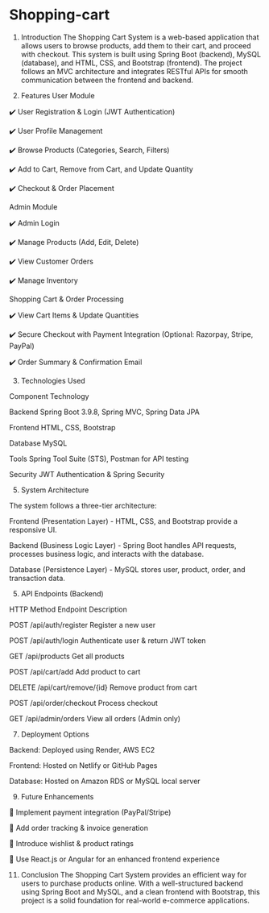 # Shopping-cart

1. Introduction
The Shopping Cart System is a web-based application that allows users to browse products, add them to their cart, and proceed with checkout. This system is built using Spring Boot (backend), MySQL (database), and HTML, CSS, and Bootstrap (frontend). The project follows an MVC architecture and integrates RESTful APIs for smooth communication between the frontend and backend.

2. Features
User Module

✔️ User Registration & Login (JWT Authentication)

✔️ User Profile Management

✔️ Browse Products (Categories, Search, Filters)

✔️ Add to Cart, Remove from Cart, and Update Quantity

✔️ Checkout & Order Placement

Admin Module

✔️ Admin Login

✔️ Manage Products (Add, Edit, Delete)

✔️ View Customer Orders

✔️ Manage Inventory


Shopping Cart & Order Processing

✔️ View Cart Items & Update Quantities

✔️ Secure Checkout with Payment Integration (Optional: Razorpay, Stripe, PayPal)

✔️ Order Summary & Confirmation Email

3. Technologies Used

Component	Technology

Backend	Spring Boot 3.9.8, Spring MVC, Spring Data JPA

Frontend	HTML, CSS, Bootstrap

Database	MySQL

Tools	Spring Tool Suite (STS), Postman for API testing

Security	JWT Authentication & Spring Security

5. System Architecture

The system follows a three-tier architecture:

Frontend (Presentation Layer) - HTML, CSS, and Bootstrap provide a responsive UI.

Backend (Business Logic Layer) - Spring Boot handles API requests, processes business logic, and interacts with the database.

Database (Persistence Layer) - MySQL stores user, product, order, and transaction data.

5. API Endpoints (Backend)
   
HTTP Method	Endpoint	Description

POST	/api/auth/register	Register a new user

POST	/api/auth/login	Authenticate user & return JWT token

GET	/api/products	Get all products

POST	/api/cart/add	Add product to cart

DELETE	/api/cart/remove/{id}	Remove product from cart

POST	/api/order/checkout	Process checkout

GET	/api/admin/orders	View all orders (Admin only)

7. Deployment Options
   
Backend: Deployed using Render, AWS EC2

Frontend: Hosted on Netlify or GitHub Pages

Database: Hosted on Amazon RDS or MySQL local server

9. Future Enhancements
    
🔹 Implement payment integration (PayPal/Stripe)

🔹 Add order tracking & invoice generation

🔹 Introduce wishlist & product ratings

🔹 Use React.js or Angular for an enhanced frontend experience


11. Conclusion
The Shopping Cart System provides an efficient way for users to purchase products online. With a well-structured backend using Spring Boot and MySQL, and a clean frontend with Bootstrap, this project is a solid foundation for real-world e-commerce applications.
